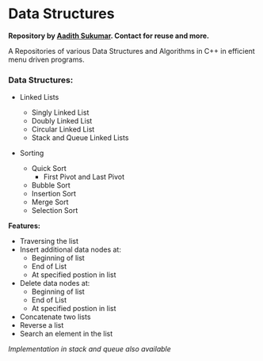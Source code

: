 # Data Structures

<b>Repository by <a href="https://www.github.com/aadi1011">Aadith Sukumar</a>. Contact for reuse and more.</b>

A Repositories of various Data Structures and Algorithms in C++ in efficient menu driven programs.

### Data Structures:
- Linked Lists
  - Singly Linked List
  - Doubly Linked List
  - Circular Linked List
  - Stack and Queue Linked Lists

- Sorting
  - Quick Sort
    - First Pivot and Last Pivot
  - Bubble Sort
  - Insertion Sort
  - Merge Sort
  - Selection Sort
    
 

<b>Features:</b>
<ul>
<li>Traversing the list</li>
<li>Insert additional data nodes at: <ul><li>Beginning of list</li><li>End of List</li><li>At specified postion in list</li></ul></li>
<li>Delete data nodes at: <ul><li>Beginning of list</li><li>End of List</li><li>At specified postion in list</li></ul></li>
<li>Concatenate two lists</li>
<li>Reverse a list</li>
<li>Search an element in the list</li>
</ul>

<i>Implementation in stack and queue also available</i> 

